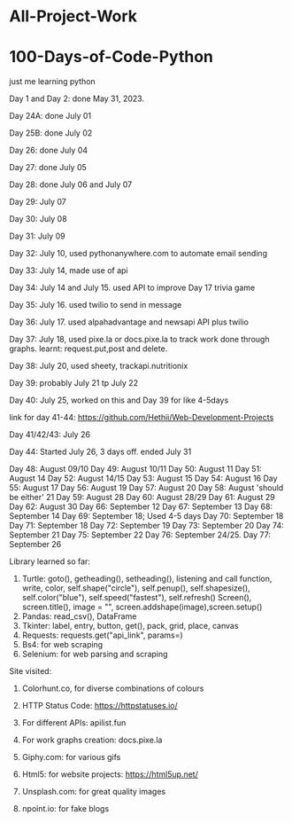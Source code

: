# All-Project-Work
# 100-Days-of-Code-Python
just me learning python

Day 1 and Day 2: done May 31, 2023.

Day 24A: done July 01

Day 25B: done July 02

Day 26: done July 04

Day 27: done July 05

Day 28: done July 06 and July 07

Day 29: July 07

Day 30: July 08

Day 31: July 09

Day 32: July 10, used pythonanywhere.com to automate email sending

Day 33: July 14, made use of api

Day 34: July 14 and July 15. used API to improve Day 17 trivia game

Day 35: July 16. used twilio to send in message

Day 36: July 17. used alpahadvantage and newsapi API plus twilio

Day 37: July 18, used pixe.la or docs.pixe.la to track work done through graphs.
learnt: request.put,post and delete.

Day 38: July 20, used sheety, trackapi.nutritionix

Day 39: probably July 21 tp July 22

Day 40: July 25, worked on this and Day 39 for like 4-5days

link for day 41-44: https://github.com/Hethii/Web-Development-Projects

Day 41/42/43: July 26 

Day 44: Started July 26, 3 days off. ended July 31

Day 48: August 09/10
Day 49: August 10/11
Day 50: August 11
Day 51: August 14
Day 52: August 14/15
Day 53: August 15
Day 54: August 16
Day 55: August 17
Day 56: August 19
Day 57: August 20
Day 58: August 'should be either' 21
Day 59: August 28
Day 60: August 28/29
Day 61: August 29
Day 62: August 30
Day 66: September 12
Day 67: September 13
Day 68: September 14
Day 69: September 18; Used 4-5 days
Day 70: September 18
Day 71: September 18
Day 72: September 19
Day 73: September 20
Day 74: September 21
Day 75: September 22
Day 76: September 24/25.
Day 77: September 26



Library learned so far:
1. Turtle: goto(), getheading(), setheading(), listening and call function, write, color, 
self.shape("circle"), self.penup(), self.shapesize(), self.color("blue"), self.speed("fastest"), self.refresh()
Screen(), screen.title(), image = "", screen.addshape(image),screen.setup()
2. Pandas: read_csv(), DataFrame
3. Tkinter: label, entry, button, get(), pack, grid, place, canvas
4. Requests: requests.get("api_link", params=)
5. Bs4: for web scraping
6. Selenium: for web parsing and scraping

Site visited:
1. Colorhunt.co, for diverse combinations of colours

2. HTTP Status Code: https://httpstatuses.io/
3. For different APIs: apilist.fun
4. For work graphs creation: docs.pixe.la
5. Giphy.com: for various gifs
6. Html5: for website projects: https://html5up.net/
7. Unsplash.com: for great quality images
8. npoint.io: for fake blogs
